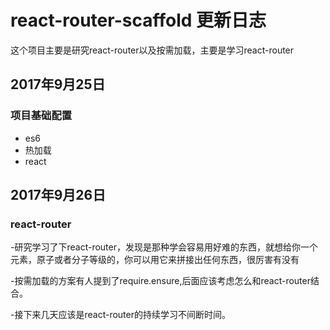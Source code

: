 # react-router-scaffold 更新日志

这个项目主要是研究react-router以及按需加载，主要是学习react-router

## 2017年9月25日  

### 项目基础配置

- es6
- 热加载
- react

## 2017年9月26日  

### react-router

-研究学习了下react-router，发现是那种学会容易用好难的东西，就想给你一个元素，原子或者分子等级的，你可以用它来拼接出任何东西，很厉害有没有

-按需加载的方案有人提到了require.ensure,后面应该考虑怎么和react-router结合。

-接下来几天应该是react-router的持续学习不间断时间。